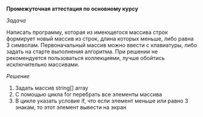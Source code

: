 **Промежуточная аттестация по основному курсу**

_Задача_

Написать программу, которая из имеющегося массива строк формирует новый массив из строк, длина которых меньше, либо равна 3 символам.
Первоначальный массив можно ввести с клавиатуры, либо задать на старте выполнения алгоритма. При решении не рекомендуется пользоваться коллекциями, лучше обойтись исключительно массивами.

_Решение_
1. Задать массив string[] array
2. С помощью цикла for перебрать все элементы массива
3. В цикле указать условие if, что если элемент меньше или равно 3 знакам, то этот элемент вывести на экран
